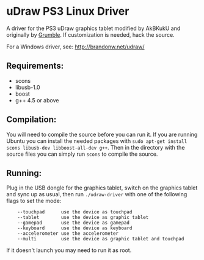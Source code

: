 uDraw PS3 Linux Driver
======================

A driver for the PS3 uDraw graphics tablet modified by AkBKukU and originally by [Grumble](https://github.com/Grumbel/udraw). If customization is needed, hack the source. 

For a Windows driver, see: http://brandonw.net/udraw/


Requirements:
-------------
 - scons
 - libusb-1.0
 - boost
 - g++ 4.5 or above

Compilation:
------------

You will need to compile the source before you can run it. If you are running Ubuntu you can install the needed packages with `sudo apt-get install scons libusb-dev libboost-all-dev g++`. Then in the directory with the source files you can simply run `scons` to compile the source.


Running:
--------

Plug in the USB dongle for the graphics tablet, switch on the graphics
tablet and sync up as usual, then run `./udraw-driver` with one of the following flags to set the mode:

        --touchpad      use the device as touchpad
        --tablet        use the device as graphic tablet
        --gamepad       use the device as gamepad
        --keyboard      use the device as keyboard
        --accelerometer use the accelerometer
        --multi         use the device as graphic tablet and touchpad
        
If it doesn't launch you may need to run it as root.
